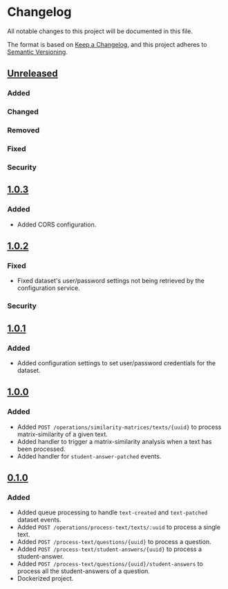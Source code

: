 # Changelog

All notable changes to this project will be documented in this file.

The format is based on [Keep a Changelog](https://keepachangelog.com/en/1.0.0/), and this project adheres
to [Semantic Versioning](https://semver.org/spec/v2.0.0.html).

## [Unreleased]

### Added

### Changed

### Removed

### Fixed

### Security

## [1.0.3]

### Added

- Added CORS configuration.

## [1.0.2]

### Fixed

- Fixed dataset's user/password settings not being retrieved by the configuration service.

### Security

## [1.0.1]

### Added

- Added configuration settings to set user/password credentials for the dataset.

## [1.0.0]

### Added

- Added `POST /operations/similarity-matrices/texts/{uuid}` to process matrix-similarity of a given text.
- Added handler to trigger a matrix-similarity analysis when a text has been processed.
- Added handler for `student-answer-patched` events.

## [0.1.0]

### Added

- Added queue processing to handle `text-created` and `text-patched` dataset events.
- Added `POST /operations/process-text/texts/:uuid` to process a single text.
- Added `POST /process-text/questions/{uuid}` to process a question.
- Added `POST /process-text/student-answers/{uuid}` to process a student-answer.
- Added `POST /process-text/questions/{uuid}/student-answers` to process all the student-answers of a question.
- Dockerized project.

[Unreleased]: https://github.com/jlarteaga/thesis-coordinator/compare/1.0.3...develop

[1.0.3]: https://github.com/jlarteaga/thesis-coordinator/compare/1.0.2...1.0.3

[1.0.2]: https://github.com/jlarteaga/thesis-coordinator/compare/1.0.1...1.0.2

[1.0.1]: https://github.com/jlarteaga/thesis-coordinator/compare/1.0.0...1.0.1

[1.0.0]: https://github.com/jlarteaga/thesis-coordinator/compare/0.1.0...1.0.0

[0.1.0]: https://github.com/jlarteaga/thesis-coordinator/releases/tag/0.1.0

